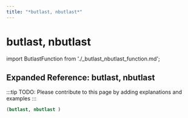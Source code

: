 ```yaml
---
title: "*butlast, nbutlast*"
---
```


# butlast, nbutlast

import ButlastFunction from './_butlast_nbutlast_function.md';

<ButlastFunction />

## Expanded Reference: butlast, nbutlast

:::tip
TODO: Please contribute to this page by adding explanations and examples
:::

```lisp
(butlast, nbutlast )
```
